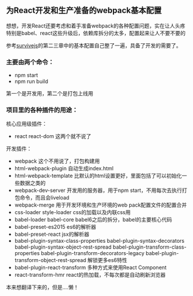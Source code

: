 ## 为React开发和生产准备的webpack基本配置

想想，开发React还要考虑和着手准备webpack的各种配置问题，实在让人头疼  
特别是babel、react这些升级后，依赖库拆分的太多，配置起来让人不要不要的


参考[survivejs](https://github.com/survivejs/webpack_react)的第二三章中的基本配置自己整了一遍，具备了开发的需要了。

### 主要由两个命令：
* npm start
* npm run build

第一个是开发用，第二个是打包上线用


### 项目里的各种插件的用途：

核心应用级插件：
* react  react-dom  这两个就不说了

开发插件：
* webpack  这个不用说了，打包构建用
* html-webpack-plugin  自动生成index.html
* html-webpack-template   比默认的html设置更好，里面包括了可以初始化一些数据之类的
* webpack-dev-server  开发用的服务器，用于npm start，不用每次去执行打包命令，而且会liveload
* webpack-merge  用于开发环境和生产环境的web pack配置文件的配置合并
* css-loader  style-loader  css的加载以及内联css用
* babel-loader  babel-core    babel6之后的拆分，babel的主要核心代码
* babel-preset-es2015  es6的解析器
* babel-preset-react  jsx的解析器
* babel-plugin-syntax-class-properties babel-plugin-syntax-decorators babel-plugin-syntax-object-rest-spread babel-plugin-transform-class-properties babel-plugin-transform-decorators-legacy babel-plugin-transform-object-rest-spread   解锁更多es6特性
* babel-plugin-react-transform  多种方式来使用React Component
* react-transform-hmr  react的热加载，不每次都是自动刷新浏览器


本来想翻译下来的，但是....懒！